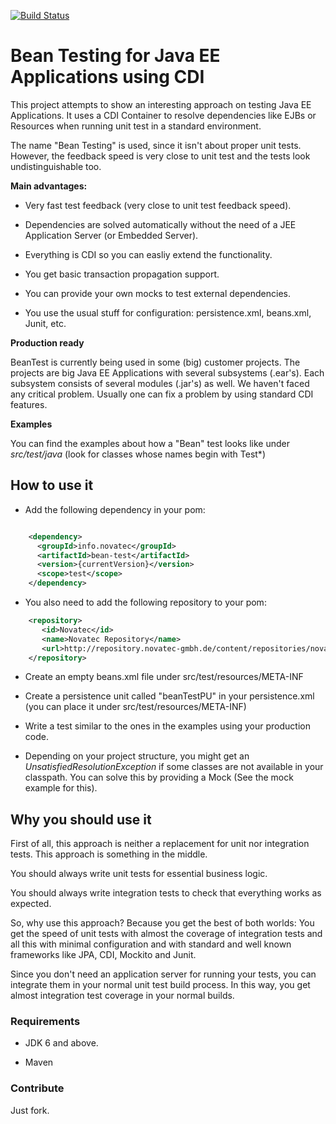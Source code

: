 [![Build Status](https://travis-ci.org/NovaTecConsulting/BeanTest.svg?branch=master)](https://travis-ci.org/NovaTecConsulting/BeanTest)

# Bean Testing for Java EE Applications using CDI

This project attempts to show an interesting approach on testing Java EE
Applications. It uses a CDI Container to resolve dependencies like EJBs
or Resources when running unit test in a standard environment.

The name "Bean Testing" is used, since it isn't about proper unit tests.
However, the feedback speed is very close to unit test and the tests
look undistinguishable too.

**Main advantages:**

-   Very fast test feedback (very close to unit test feedback speed).

-   Dependencies are solved automatically without the need of a JEE
    Application Server (or Embedded Server).

-   Everything is CDI so you can easliy extend the functionality.

-   You get basic transaction propagation support.

-   You can provide your own mocks to test external dependencies.

-   You use the usual stuff for configuration: persistence.xml,
    beans.xml, Junit, etc.

**Production ready**

BeanTest is currently being used in some (big) customer projects. The projects are big Java EE Applications with several subsystems (.ear's). Each subsystem consists of several modules (.jar's) as well. We haven't faced any critical problem. Usually one can fix a problem by using standard CDI features.

**Examples**

You can find the examples about how a "Bean" test looks like under
*src/test/java* (look for classes whose names begin with Test\*)

## How to use it

*  Add the following dependency in your pom:

```xml

    <dependency>
      <groupId>info.novatec</groupId>
      <artifactId>bean-test</artifactId>
      <version>{currentVersion}</version>
      <scope>test</scope>
    </dependency>
```

*  You also need to add the following repository to your pom:

```xml
    <repository>
       <id>Novatec</id>
       <name>Novatec Repository</name>
       <url>http://repository.novatec-gmbh.de/content/repositories/novatec</url>
    </repository>
```
*  Create an empty beans.xml file under src/test/resources/META-INF

*  Create a persistence unit called "beanTestPU" in your
    persistence.xml (you can place it under src/test/resources/META-INF)

*  Write a test similar to the ones in the examples using your
    production code.

*  Depending on your project structure, you might get an
    *UnsatisfiedResolutionException* if some classes are not available
    in your classpath. You can solve this by providing a Mock (See the
    mock example for this).

## Why you should use it

First of all, this approach is neither a replacement for unit nor
integration tests. This approach is something in the middle.

You should always write unit tests for essential business logic.

You should always write integration tests to check that everything works
as expected.

So, why use this approach? Because you get the best of both worlds: You
get the speed of unit tests with almost the coverage of integration
tests and all this with minimal configuration and with standard and well
known frameworks like JPA, CDI, Mockito and Junit.

Since you don't need an application server for running your tests, you
can integrate them in your normal unit test build process. In this way,
you get almost integration test coverage in your normal builds.

### Requirements

-   JDK 6 and above.

-   Maven

### Contribute

Just fork.
